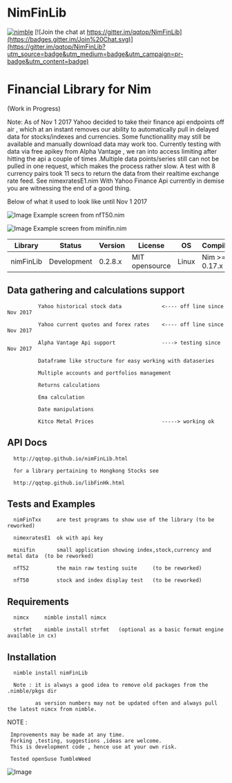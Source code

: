 # NimFinLib

[![nimble](https://raw.githubusercontent.com/yglukhov/nimble-tag/master/nimble.png)](https://github.com/yglukhov/nimble-tag)
[![Join the chat at https://gitter.im/qqtop/NimFinLib](https://badges.gitter.im/Join%20Chat.svg)](https://gitter.im/qqtop/NimFinLib?utm_source=badge&utm_medium=badge&utm_campaign=pr-badge&utm_content=badge)

Financial Library for Nim 
==========================
(Work in Progress)


Note: 
       As of Nov 1 2017 Yahoo decided to take their finance api endpoints off air , which at an instant 
       removes our ability to automatically pull in delayed data for stocks/indexes and currencies. 
       Some functionallity may still be available and manually download data may work too.
       Currently testing with data via free apikey from Alpha Vantage , we ran into access limiting after hitting the
       api a couple of times .Multiple data points/series still can not be pulled in one request,
       which makes the process rather slow. A test with 8 currency pairs took 11 secs to return the data from their
       realtime exchange rate feed. See nimexratesE1.nim
       With Yahoo Finance Api currently in demise you are witnessing the end of a good thing.
   
   
Below of what it used to look like until Nov 1 2017

![Image](http://qqtop.github.io/nfT50.png?raw=true)
Example screen from nfT50.nim



![Image](http://qqtop.github.io/minifin1.png?raw=true)
Example screen from minifin.nim



| Library    | Status      | Version | License        | OS     | Compiler       |
|------------|-------------|---------|----------------|--------|----------------|
| nimFinLib  | Development | 0.2.8.x | MIT opensource | Linux  | Nim >= 0.17.x  |




Data gathering and calculations support 
----------------------------------------

              Yahoo historical stock data             <---- off line since Nov 2017
              
              Yahoo current quotes and forex rates    <---- off line since Nov 2017
              
              Alpha Vantage Api support               ----> testing since Nov 2017
              
              Dataframe like structure for easy working with dataseries
              
              Multiple accounts and portfolios management
              
              Returns calculations
              
              Ema calculation
              
              Date manipulations
              
              Kitco Metal Prices                      -----> working ok
              
              
API Docs
--------

      http://qqtop.github.io/nimFinLib.html

      for a library pertaining to Hongkong Stocks see

      http://qqtop.github.io/libFinHk.html
      

Tests and Examples
------------------

      nimFinTxx     are test programs to show use of the library (to be reworked)
      
      nimexratesE1  ok with api key
      
      minifin       small application showing index,stock,currency and metal data  (to be reworked)
      
      nfT52         the main raw testing suite     (to be reworked)
      
      nfT50         stock and index display test   (to be reworked)
      
          
      

Requirements
------------

            
           
      nimcx     nimble install nimcx
      
      strfmt    nimble install strfmt   (optional as a basic format engine available in cx)
           
 
Installation 
------------

      nimble install nimFinLib 
      
      Note : it is always a good idea to remove old packages from the .nimble/pkgs dir 
      
             as version numbers may not be updated often and always pull the latest nimcx from nimble.


NOTE : 
  
     Improvements may be made at any time.              
     Forking ,testing, suggestions ,ideas are welcome.
     This is development code , hence use at your own risk.
     
     Tested openSuse TumbleWeed
              

![Image](http://qqtop.github.io/qqtop-small.png?raw=true)
